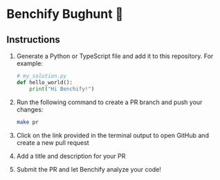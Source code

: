 # Benchify Bughunt :bug:

## Instructions

1. Generate a Python or TypeScript file and add it to this repository. For example:
   ```python
   # my_solution.py
   def hello_world():
       print("Hi Benchify!")
   ```

2. Run the following command to create a PR branch and push your changes:
   ```bash
   make pr
   ```

3. Click on the link provided in the terminal output to open GitHub and create a new pull request

4. Add a title and description for your PR

5. Submit the PR and let Benchify analyze your code!
